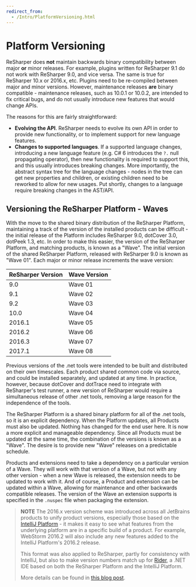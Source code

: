 ```yaml
---
redirect_from:
  - /Intro/PlatformVersioning.html
---
```


# Platform Versioning

ReSharper does **not** maintain backwards binary compatibility between major **or** minor releases. For example, plugins written for ReSharper 9.1 do not work with ReSharper 9.0, and vice versa. The same is true for ReSharper 10.x or 2016.x, etc. Plugins need to be re-compiled between major and minor versions. However, maintenance releases **are** binary compatible - maintenance releases, such as 10.0.1 or 10.0.2, are intended to fix critical bugs, and do not usually introduce new features that would change APIs.

The reasons for this are fairly straightforward:

* **Evolving the API**. ReSharper needs to evolve its own API in order to provide new functionality, or to implement support for new language features.
* **Changes to supported languages**. If a supported language changes, introducing a new language feature (e.g. C# 6 introduces the `?.` null propagating operator), then new functionality is required to support this, and this usually introduces breaking changes. More importantly, the abstract syntax tree for the language changes - nodes in the tree can get new properties and children, or existing children need to be reworked to allow for new usages. Put shortly, changes to a language require breaking changes in the AST/API.

## Versioning the ReSharper Platform - Waves

With the move to the shared binary distribution of the ReSharper Platform, maintaining a track of the version of the installed products can be difficult - the initial release of the Platform includes ReSharper 9.0, dotCover 3.0, dotPeek 1.3, etc. In order to make this easier, the version of the ReSharper Platform, and matching products, is known as a "Wave". The initial version of the shared ReSharper Platform, released with ReSharper 9.0 is known as "Wave 01". Each major or minor release increments the wave version:

| ReSharper Version | Wave Version |
|-------------------|--------------|
|    9.0            | Wave 01      |
|    9.1            | Wave 02      |
|    9.2            | Wave 03      |
|   10.0            | Wave 04      |
| 2016.1            | Wave 05      |
| 2016.2            | Wave 06      |
| 2016.3            | Wave 07      |
| 2017.1            | Wave 08      |

Previous versions of the .net tools were intended to be built and distributed on their own timescales. Each product shared common code via source, and could be installed separately, and updated at any time. In practice, however, because dotCover and dotTrace need to integrate with ReSharper's test runner, a new version of ReSharper would require a simultaneous release of other .net tools, removing a large reason for the independence of the tools.

The ReSharper Platform is a shared binary platform for all of the .net tools, so it is an explicit dependency. When the Platform updates, all Products must also be updated. Nothing has changed for the end user here. It is now a more explicit and manageable dependency. Since all Products must be updated at the same time, the combination of the versions is known as a "Wave". The desire is to provide new "Wave" releases on a predictable schedule.

Products and extensions need to take a dependency on a particular version of a Wave. They will work with that version of a Wave, but not with any other version - when a new Wave is released, the extension needs to be updated to work with it. And of course, a Product and extension can be updated within a Wave, allowing for maintenance and other backwards compatible releases. The version of the Wave an extension supports is specified in the `.nuspec` file when packaging the extension.

> **NOTE** The 2016.x version scheme was introduced across all JetBrains products to unify product versions, especially those based on the [IntelliJ Platform](http://www.jetbrains.org/intellij/sdk/docs/index.html) - it makes it easy to see what features from the underlying platform are in a specific build of a product. For example, WebStorm 2016.2 will also include any new features added to the IntelliJ Platform's 2016.2 release.
>
> This format was also applied to ReSharper, partly for consistency with IntelliJ, but also to make version numbers match up for [Rider](https://www.jetbrains.com/rider/), a .NET IDE based on both the ReSharper Platform and the IntelliJ Platform.
>
> More details can be found in [this blog post](https://blog.jetbrains.com/blog/2016/03/09/jetbrains-toolbox-release-and-versioning-changes/).
